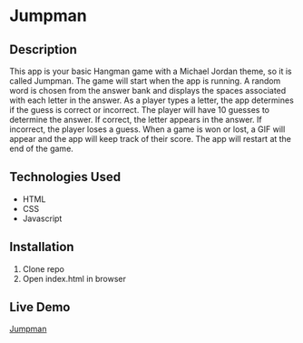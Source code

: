 # Jumpman

## Description

This app is your basic Hangman game with a Michael Jordan theme, so it is called Jumpman.  The game will start when the app is running.  A random word is chosen from the answer bank and displays the spaces associated with each letter in the answer.  As a player types a letter, the app determines if the guess is correct or incorrect.  The player will have 10 guesses to determine the answer.  If correct, the letter appears in the answer.  If incorrect, the player loses a guess.  When a game is won or lost, a GIF will appear and the app will keep track of their score.  The app will restart at the end of the game.

## Technologies Used

* HTML
* CSS
* Javascript

## Installation

1.  Clone repo
2.  Open index.html in browser

## Live Demo

[Jumpman](https://sbiswas2.github.io/Hangman-Game/index.html)
